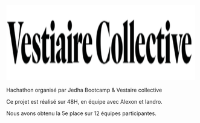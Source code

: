<img src='src/vestiaireco.png' width="500" height="200">

Hachathon organisé par Jedha Bootcamp & Vestaire collective

Ce projet est réalisé sur 48H, en équipe avec Alexon et Iandro.

Nous avons obtenu la 5e place sur 12 équipes participantes.